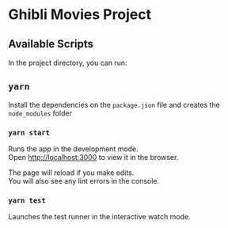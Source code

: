 # Ghibli Movies Project

## Available Scripts

In the project directory, you can run:

## `yarn`

Install the dependencies on the `package.json` file and creates the `node_modules` folder

### `yarn start`

Runs the app in the development mode.<br>
Open [http://localhost:3000](http://localhost:3000) to view it in the browser.

The page will reload if you make edits.<br>
You will also see any lint errors in the console.

### `yarn test`

Launches the test runner in the interactive watch mode.
